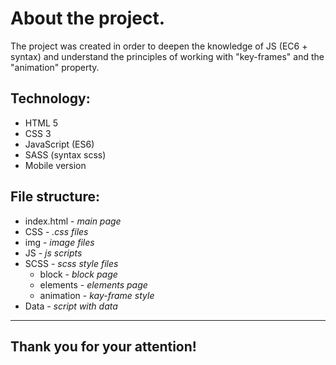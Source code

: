 # About the project.

The project was created in order to deepen the knowledge of JS (EC6 + syntax) and understand the principles of working with "key-frames" and the "animation" property.

## Technology:
* HTML 5
* CSS 3
* JavaScript (ES6)
* SASS (syntax scss)
* Mobile version

## File structure:
* index.html - *main page*
* CSS - *.css files*
* img - *image files*
* JS - *js scripts*
* SCSS - *scss style files*
   * block - *block page*
   * elements - *elements page*
   * animation - *kay-frame style*
* Data - *script with data*

----
## **Thank you for your attention!**